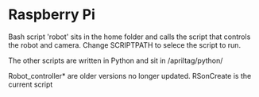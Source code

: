 # Raspberry Pi

Bash script 'robot' sits in the home folder and calls the script that controls the robot and camera.
Change SCRIPTPATH to selece the script to run.
      
The other scripts are written in Python and sit in /apriltag/python/     

Robot_controller* are older versions no longer updated.
RSonCreate is the current script

